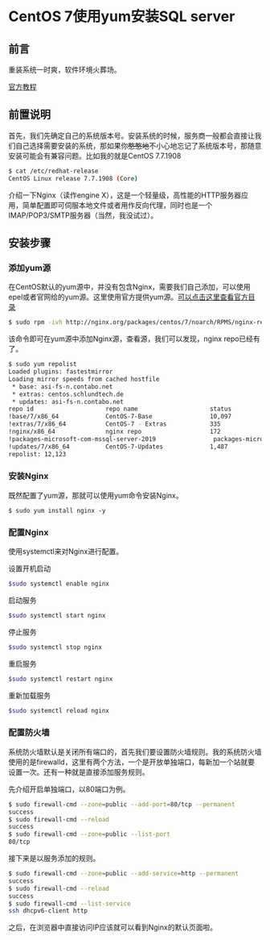 # CentOS 7使用yum安装SQL server

## 前言

重装系统一时爽，软件环境火葬场。

[官方教程](https://docs.microsoft.com/zh-cn/sql/linux/quickstart-install-connect-red-hat?view=sql-server-linux-ver15)

## 前置说明

首先，我们先确定自己的系统版本号。安装系统的时候，服务商一般都会直接让我们自己选择需要安装的系统，那如果你~~憨憨地~~不小心地忘记了系统版本号，那随意安装可能会有兼容问题。比如我的就是CentOS  7.7.1908 

```bash
$ cat /etc/redhat-release
CentOS Linux release 7.7.1908 (Core)
```

介绍一下Nginx（读作engine X），这是一个轻量级，高性能的HTTP服务器应用，简单配置即可伺服本地文件或者用作反向代理，同时也是一个IMAP/POP3/SMTP服务器（当然，我没试过）。

## 安装步骤

### 添加yum源

在CentOS默认的yum源中，并没有包含Nginx，需要我们自己添加，可以使用epel或者官网给的yum源。这里使用官方提供yum源。[可以点击这里查看官方目录](http://nginx.org/packages/centos/7/noarch/RPMS/)

```bash
$ sudo rpm -ivh http://nginx.org/packages/centos/7/noarch/RPMS/nginx-release-centos-7-0.el7.ngx.noarch.rpm
```

该命令即可在yum源中添加Nginx源，查看源，我们可以发现，nginx repo已经有了。

```bash
$ sudo yum repolist
Loaded plugins: fastestmirror
Loading mirror speeds from cached hostfile
 * base: asi-fs-n.contabo.net
 * extras: centos.schlundtech.de
 * updates: asi-fs-n.contabo.net
repo id                    repo name                    status
!base/7/x86_64             CentOS-7-Base                10,097
!extras/7/x86_64           CentOS-7 - Extras            335
!nginx/x86_64              nginx repo                   172
!packages-microsoft-com-mssql-server-2019                packages-microsoft-com-mssql-server-2019                     32
!updates/7/x86_64          CentOS-7-Updates             1,487
repolist: 12,123
```

### 安装Nginx

既然配置了yum源，那就可以使用yum命令安装Nginx。

```
$ sudo yum install nginx -y
```

### 配置Nginx

使用systemctl来对Nginx进行配置。

设置开机启动

```bash
$sudo systemctl enable nginx
```

启动服务

```bash
$sudo systemctl start nginx
```

停止服务

```bash
$sudo systemctl stop nginx
```

重启服务

```bash
$sudo systemctl restart nginx
```

重新加载服务

```bash
$sudo systemctl reload nginx
```

### 配置防火墙

系统防火墙默认是关闭所有端口的，首先我们要设置防火墙规则。我的系统防火墙使用的是firewalld，这里有两个方法，一个是开放单独端口，每新加一个站就要设置一次。还有一种就是直接添加服务规则。

先介绍开启单独端口，以80端口为例。

```bash
$ sudo firewall-cmd --zone=public --add-port=80/tcp --permanent
success
$ sudo firewall-cmd --reload
success
$ sudo firewall-cmd --zone=public --list-port
80/tcp
```

接下来是以服务添加的规则。

```bash
$ sudo firewall-cmd --zone=public --add-service=http --permanent 
success
$ sudo firewall-cmd --reload
success
$ sudo firewall-cmd --list-service
ssh dhcpv6-client http
```

之后，在浏览器中直接访问IP应该就可以看到Nginx的默认页面啦。